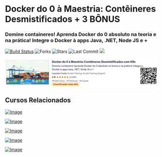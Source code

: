 # Docker do 0 à Maestria: Contêineres Desmistificados + 3 BÔNUS
### Domine containeres! Aprenda Docker do 0 absoluto na teoria e na prática! Integre o Docker à apps Java, .NET, Node JS e +

[![Build Status](https://travis-ci.org/leandrocgsi/DockerFromZeroToMastery-SpingBootAndJava.svg?branch=master)](https://travis-ci.org/leandrocgsi/DockerFromZeroToMastery-SpingBootAndJava)
![Forks](https://img.shields.io/github/forks/leandrocgsi/DockerFromZeroToMastery-SpingBootAndJava)
![Stars](https://img.shields.io/github/stars/leandrocgsi/DockerFromZeroToMastery-SpingBootAndJava)
![Last Commit](https://img.shields.io/github/last-commit/leandrocgsi/DockerFromZeroToMastery-SpingBootAndJava)
<a href="https://hub.docker.com/search?q=leandrocgsi&type=image"><img src="https://img.shields.io/badge/DockerHub-leandrocgsi-blue"/></a>


[![Image](https://github.com/leandrocgsi/RestWithSpringBootUdemy/blob/master/Images/docker_do_zero_a_maestria_conteinerizacao_desmistificada.png?raw=true "Docker do Zero à Maestria - Contêinerização Desmistificada")](https://www.udemy.com/course/docker-do-zero-a-maestria-conteinerizacao-desmistificada/?referralCode=47C7146F506F6CB0C4B3)

## Cursos Relacionados

[![Image](https://github.com/leandrocgsi/RestWithSpringBootUdemy/blob/master/Images/docker_para_amazon_aws_implante_apps_java_e_dot_net_com_travis_ci.png?raw=true "Docker para Amazon AWS Implante Apps Java e .NET com Travis CI")](https://www.udemy.com/docker-para-amazon-aws-implante-aplicacoes-java-e-net/?couponCode=GTHB_FLASH_SALE2019)

[![Image](https://github.com/leandrocgsi/RestWithSpringBootUdemy/blob/master/Images/microservices.png?raw=true "Microservices do 0 à GCP com Spring Boot, Kubernetes e Docker")](https://www.udemy.com/course/microservices-do-0-a-gcp-com-spring-boot-kubernetes-e-docker/?couponCode=MICRSRVCS_VTRNS_2021)

[![Image](https://github.com/leandrocgsi/RestWithSpringBootUdemy/blob/master/Images/rest_apis_restful_do_0_à_nuvem_com_spring_boot_2_e_docker.png?raw=true "REST API's RESTFul do 0 à Nuvem Com Spring Boot 2.x e Docker")](https://www.udemy.com/restful-apis-do-0-a-nuvem-com-springboot-e-docker/?couponCode=GTHB_FLASH_SALE2019)

[![Image](https://github.com/leandrocgsi/RestWithSpringBootUdemy/blob/master/Images/rest_apis_restful_do_0_a_nuvem_com_asp_net_core_e_docker.png?raw=true "REST API's RESTFul do 0 à Nuvem Com ASP.NET Core 2 e Docker")](https://www.udemy.com/restful-apis-do-0-a-nuvem-com-aspnet-core-e-docker/?couponCode=GTHB_FLASH_SALE2019)

[![Image](https://github.com/leandrocgsi/RestWithSpringBootUdemy/blob/master/Images/rest_apis_restful_from_0_to_aws_with_spring_boot_and_docker.png?raw=true "REST API's RESTFul from 0 to AWS with Spring Boot and Docker")](https://www.udemy.com/course/rest-apis-restful-from-0-to-aws-with-spring-boot-and-docker/?referralCode=9D88FD51272501E56FAB)
